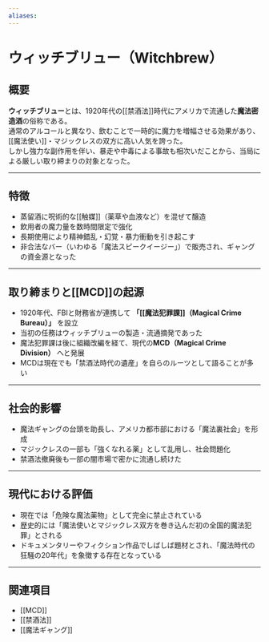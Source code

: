 ```yaml
---
aliases:
---
```

# ウィッチブリュー（Witchbrew）

## 概要
**ウィッチブリュー**とは、1920年代の[[禁酒法]]時代にアメリカで流通した**魔法密造酒**の俗称である。  
通常のアルコールと異なり、飲むことで一時的に魔力を増幅させる効果があり、[[魔法使い]]・マジックレスの双方に高い人気を誇った。  
しかし強力な副作用を伴い、暴走や中毒による事故も相次いだことから、当局による厳しい取り締まりの対象となった。  

---

## 特徴
- 蒸留酒に呪術的な[[触媒]]（薬草や血液など）を混ぜて醸造  
- 飲用者の魔力量を数時間限定で強化  
- 長期使用により精神錯乱・幻覚・暴力衝動を引き起こす  
- 非合法なバー（いわゆる「魔法スピークイージー」）で販売され、ギャングの資金源となった  

---

## 取り締まりと[[MCD]]の起源
- 1920年代、FBIと財務省が連携して **「[[魔法犯罪課]]（Magical Crime Bureau）」** を設立  
- 当初の任務はウィッチブリューの製造・流通摘発であった  
- 魔法犯罪課は後に組織改編を経て、現代の**MCD（Magical Crime Division）** へと発展  
- MCDは現在でも「禁酒法時代の遺産」を自らのルーツとして語ることが多い  

---

## 社会的影響
- 魔法ギャングの台頭を助長し、アメリカ都市部における「魔法裏社会」を形成  
- マジックレスの一部も「強くなれる薬」として乱用し、社会問題化  
- 禁酒法撤廃後も一部の闇市場で密かに流通し続けた  

---

## 現代における評価
- 現在では「危険な魔法薬物」として完全に禁止されている  
- 歴史的には「魔法使いとマジックレス双方を巻き込んだ初の全国的魔法犯罪」とされる  
- ドキュメンタリーやフィクション作品でしばしば題材とされ、「魔法時代の狂騒の20年代」を象徴する存在となっている  

---

## 関連項目
- [[MCD]]  
- [[禁酒法]]
- [[魔法ギャング]]
